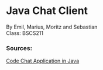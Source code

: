 # Java Chat Client
By Emil, Marius, Moritz and Sebastian  
Class: BSCS211

### Sources:
[Code Chat Application in Java](https://www.codejava.net/java-se/networking/how-to-create-a-chat-console-application-in-java-using-socket)